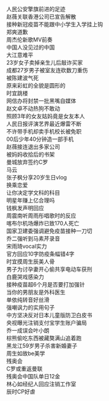 人民公安擎旗前进的足迹  
赵薇关联香港公司已宣告解散  
接种新冠疫苗不能跟中小学生入学挂上钩  
郑爽道歉  
周杰伦新歌MV前奏  
中国人没见过的中国  
大江意难平  
23岁女子卖掉亲生儿后敲诈买家  
成都27岁男子被室友连砍数刀重伤  
被陈建波气死  
原来彩虹的全貌是圆形的  
时宜跳楼  
网信办将封禁一批黑嘴自媒体  
赵文卓不动热狗不敢动  
照顾3年的女友姑妈竟是女友本人  
人民日报评演艺界最近爆雷不断  
不许带手机却卖手机校长被免职  
00后少年40分钟造一部手机  
赵薇接连退出多家公司  
被妈妈收拾后的书架  
曼城放弃签约C罗  
马云  
张子枫分享20岁生日vlog  
换乘恋爱  
让你决定学文科的科目  
明星年赚上亿合理吗  
钱枫发声明回应  
周震南听周雨彤唱歌时的反应  
喀布尔机场爆炸已致170人死亡  
国家卫建委强调避免疫苗接种一刀切  
乔二强听到马素芹录音  
宋雨琦vocal实力  
官方回应10字防疫条幅错4字  
时宜摸周生辰美人骨  
男子为讨孕妻开心偷共享电动车获刑  
白鹿哭戏感染力  
接种疫苗超6个月是否要打加强针  
当你的男朋友是外科医生  
单依纯转音好丝滑  
强嘲讽力的实用句子  
中方坚决反对日本儿童版防卫白皮书  
央视曝光注销支付宝学生账户骗局  
乔一成误会叶小朗  
棕熊偷吃东西被藏獒满山追着跑  
黑龙江59岁男子杀害新婚妻子  
周生如故be美学  
残奥会  
C罗或重返曼联  
残奥会中国队单日12金  
林心如经纪人回应注销工作室  
辰时CP好虐  
